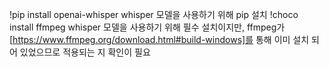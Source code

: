 !pip install openai-whisper whisper 모델을 사용하기 위해 pip 설치
!choco install ffmpeg whisper 모델을 사용하기 위해 필수 설치이지만, 
ffmpeg가 [https://www.ffmpeg.org/download.html#build-windows]를 통해 이미 설치 되어 있었으므로 적용되는 지 확인이 필요
